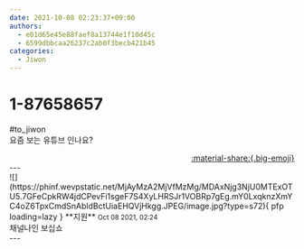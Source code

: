 ```yaml
---
date: 2021-10-08 02:23:37+09:00
authors:
  - e01d65e45e88faef8a13744e1f10d45c
  - 6599dbbcaa26237c2ab0f3becb421b45
categories:
  - Jiwon
---
```


# 1-87658657

<div class="post-container" markdown="1">
<div class="content-container md-sidebar__scrollwrap" markdown="1">

\#to_jiwon <br>요즘 보는 유튜브 인나요?<br>

</div>
</div>

<div style="text-align: right;" markdown="1">
<a href="https://weverse.io/fromis9/fanpost/1-87658657" style="text-align: right;">:material-share:{.big-emoji}</a>
</div>
---

<div class="comments-container md-sidebar__scrollwrap" markdown="1">
<div class="comment" markdown="1">
<div class='id-container' markdown="1">
![](https://phinf.wevpstatic.net/MjAyMzA2MjVfMzMg/MDAxNjg3NjU0MTExOTU5.7GFeCpkRW4jdCPevFi1sgeF7S4XyLHRSJr1VOBRp7gEg.mY0LxqknzXmYC4oZ6TpxCmdSnAbldBctUiaEHQVjHkgg.JPEG/image.jpg?type=s72){ pfp loading=lazy }
**<span class="artist">지원</span>** <small>Oct 08 2021, 02:24</small><br>
</div>
<div class='comment-body' markdown="1">
채널나인 보십쇼
</div>
</div>
</div>
---
